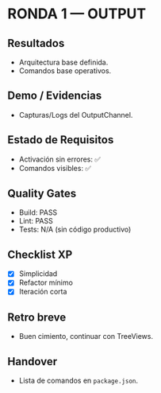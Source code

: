 # RONDA 1 — OUTPUT

## Resultados
- Arquitectura base definida.
- Comandos base operativos.

## Demo / Evidencias
- Capturas/Logs del OutputChannel.

## Estado de Requisitos
- Activación sin errores: ✅
- Comandos visibles: ✅

## Quality Gates
- Build: PASS
- Lint: PASS
- Tests: N/A (sin código productivo)

## Checklist XP
- [x] Simplicidad
- [x] Refactor mínimo
- [x] Iteración corta

## Retro breve
- Buen cimiento, continuar con TreeViews.

## Handover
- Lista de comandos en `package.json`.

